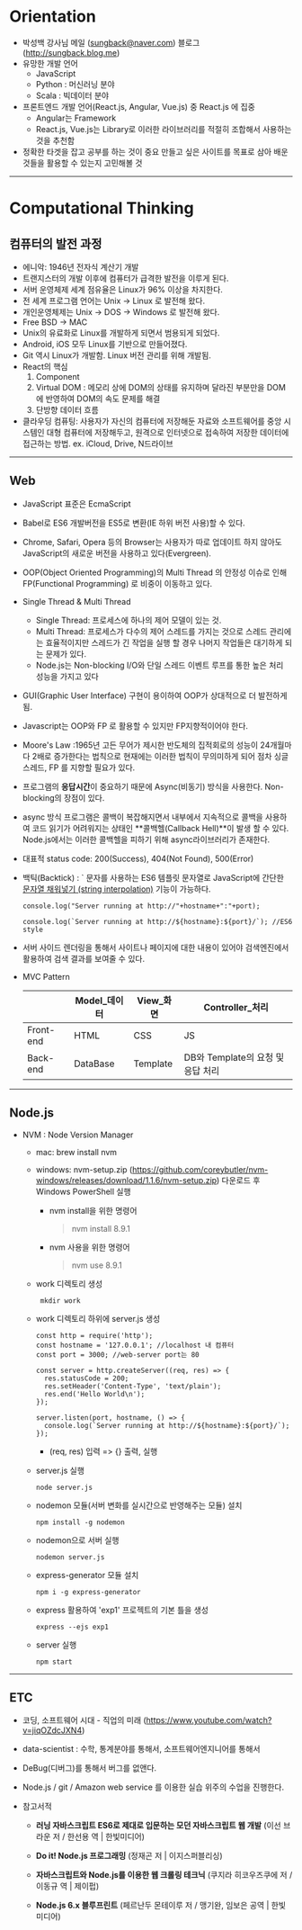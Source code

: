 # Orientation

* 박성백 강사님 메일 (sungback@naver.com) 블로그 (http://sungback.blog.me)
* 유망한 개발 언어
  * JavaScript
  * Python : 머신러닝 분야
  * Scala : 빅데이터 분야
* 프론트엔드 개발 언어(React.js, Angular, Vue.js) 중 React.js 에 집중
  * Angular는 Framework
  * React.js, Vue.js는 Library로 이러한 라이브러리를 적절히 조합해서 사용하는 것을 추천함
* 정확한 타겟을 잡고 공부를 하는 것이 중요 만들고 싶은 사이트를 목표로 삼아 배운 것들을 활용할 수 있는지 고민해볼 것

------

# Computational Thinking

## 컴퓨터의 발전 과정

* 에니악: 1946년 전자식 계산기 개발
* 트랜지스터의 개발 이후에 컴퓨터가 급격한 발전을 이루게 된다.
* 서버 운영체제 세계 점유율은 Linux가 96% 이상을 차지한다.
* 전 세계 프로그램 언어는 Unix -> Linux 로 발전해 왔다.
* 개인운영체제는 Unix -> DOS -> Windows 로 발전해 왔다.
* Free BSD -> MAC
* Unix의 유료화로 Linux를 개발하게 되면서 범용되게 되었다.
* Android, iOS 모두 Linux를 기반으로 만들어졌다.
* Git 역시 Linux가 개발함. Linux 버전 관리를 위해 개발됨.
* React의 핵심
  1. Component
  2. Virtual DOM : 메모리 상에 DOM의 상태를 유지하며 달라진 부분만을 DOM에 반영하여 DOM의 속도 문제를 해결
  3. 단방향 데이터 흐름
* 클라우딩 컴퓨팅: 사용자가 자신의 컴퓨터에 저장해둔 자료와 소프트웨어를 중앙 시스템인 대형 컴퓨터에 저장해두고, 원격으로 인터넷으로 접속하여 저장한 데이터에  접근하는 방법. ex. iCloud, Drive, N드라이브

------

## Web

- JavaScript 표준은 EcmaScript

- Babel로 ES6 개발버전을 ES5로 변환(IE 하위 버전 사용)할 수 있다.

- Chrome, Safari, Opera 등의 Browser는 사용자가 따로 업데이트 하지 않아도 JavaScript의 새로운 버전을 사용하고 있다(Evergreen). 

- OOP(Object Oriented Programming)의 Multi Thread 의 안정성 이슈로 인해 FP(Functional Programming) 로 비중이 이동하고 있다.

- Single Thread & Multi Thread

  - Single Thread: 프로세스에 하나의 제어 모델이 있는 것.
  - Multi Thread: 프로세스가 다수의 제어 스레드를 가지는 것으로 스레드 관리에는 효율적이지만 스레드가 긴 작업을 실행 할 경우 나머지 작업들은 대기하게 되는 문제가 있다. 
  - Node.js는 Non-blocking I/O와 단일 스레드 이벤트 루프를 통한 높은 처리 성능을 가지고 있다

- GUI(Graphic User Interface) 구현이 용이하여 OOP가 상대적으로 더 발전하게 됨.

- Javascript는 OOP와 FP 로 활용할 수 있지만 FP지향적이어야 한다.

- Moore's Law :1965년 고든 무어가 제시한 반도체의 집적회로의 성능이 24개월마다 2배로 증가한다는 법칙으로 현재에는 이러한 법칙이 무의미하게 되어 점차 싱글 스레드, FP 를 지향할 필요가 있다.

- 프로그램의 **응답시간**이 중요하기 때문에 Async(비동기) 방식을 사용한다. Non-blocking의 장점이 있다.

- async 방식 프로그램은 콜백이 복잡해지면서 내부에서 지속적으로 콜백을 사용하여 코드 읽기가 어려워지는 상태인 **콜백헬(Callback Hell)**이 발생 할 수 있다. Node.js에서는 이러한 콜백헬을 피하기 위해 async라이브러리가 존재한다.

- 대표적 status code: 200(Success), 404(Not Found), 500(Error)

- 백틱(Backtick) : ` 문자를 사용하는 ES6 템플릿 문자열로 JavaScript에 간단한 [문자열 채워넣기 (string interpolation)](https://en.wikipedia.org/wiki/String_interpolation) 기능이 가능하다.

  ```
  console.log("Server running at http://"+hostname+":"+port);

  console.log(`Server running at http://${hostname}:${port}/`); //ES6 style 
  ```


- 서버 사이드 렌더링을 통해서 사이트나 페이지에 대한 내용이 있어야 검색엔진에서 활용하여 검색 결과를 보여줄 수 있다.

- MVC Pattern

  |           | Model_데이터 | View_화면  | Controller_처리            |
  | --------- | --------- | -------- | ------------------------ |
  | Front-end | HTML      | CSS      | JS                       |
  | Back-end  | DataBase  | Template | DB와 Template의 요청 및 응답 처리 |

------

## Node.js

* NVM : Node Version Manager

  * mac: brew install nvm

  * windows: nvm-setup.zip (https://github.com/coreybutler/nvm-windows/releases/download/1.1.6/nvm-setup.zip) 다운로드 후 Windows PowerShell 실행

    * nvm install을 위한 명령어

       > nvm install 8.9.1

    * nvm 사용을 위한 명령어

       > nvm use 8.9.1

  * work 디렉토리 생성

    ```
     mkdir work
    ```

  * work 디렉토리 하위에 server.js 생성

    ```
    const http = require('http');
    const hostname = '127.0.0.1'; //localhost 내 컴퓨터
    const port = 3000; //web-server port는 80 

    const server = http.createServer((req, res) => {
      res.statusCode = 200;
      res.setHeader('Content-Type', 'text/plain');
      res.end('Hello World\n');
    });

    server.listen(port, hostname, () => {
      console.log(`Server running at http://${hostname}:${port}/`);
    });

    ```

    * (req, res) 입력 => {} 출력, 실행

  * server.js 실행

    ```
    node server.js
    ```

  * nodemon 모듈(서버 변화를 실시간으로 반영해주는 모듈) 설치

    ```
    npm install -g nodemon
    ```

  * nodemon으로 서버 실행

    ```
    nodemon server.js
    ```

  * express-generator 모듈 설치

    ```
    npm i -g express-generator
    ```

  * express 활용하여 'exp1' 프로젝트의 기본 틀을 생성

    ```
    express --ejs exp1
    ```

  * server 실행

    ```
    npm start
    ```


------

## ETC

* 코딩, 소프트웨어 시대 - 직업의 미래 (https://www.youtube.com/watch?v=jiqOZdcJXN4)
* data-scientist : 수학, 통계분야를 통해서, 소프트웨어엔지니어를 통해서 
* DeBug(디버그)를 통해서 버그를 없앤다.
* Node.js / git / Amazon web service 를 이용한 실습 위주의 수업을 진행한다.
* 참고서적

  *  **러닝 자바스크립트 ES6로 제대로 입문하는 모던 자바스크립트 웹 개발** (이선 브라운 저 / 한선용 역 | 한빛미디어)

  *  **Do it! Node.js 프로그래밍** (정재곤 저 | 이지스퍼블리싱)

  *  **자바스크립트와 Node.js를 이용한 웹 크롤링 테크닉** (쿠지라 히코우즈쿠에 저 / 이동규 역 | 제이펍)

  *  **Node.js 6.x 블루프린트** (페르난두 몬테이루 저 / 맹기완, 임보은 공역 | 한빛미디어)
